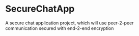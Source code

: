 # SecureChatApp
A secure chat application project, which will use peer-2-peer communication secured with end-2-end encryption
